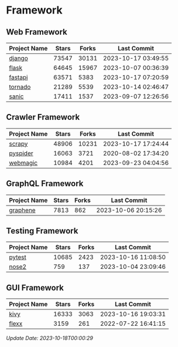 # Framework

## Web Framework
| Project Name | Stars | Forks | Last Commit |
| ------------ | ----- | ----- | ----------- |
| [django](https://github.com/django/django) | 73547 | 30131 | 2023-10-17 03:49:55 |
| [flask](https://github.com/pallets/flask) | 64645 | 15967 | 2023-10-07 00:36:39 |
| [fastapi](https://github.com/tiangolo/fastapi) | 63571 | 5383 | 2023-10-17 07:20:59 |
| [tornado](https://github.com/tornadoweb/tornado) | 21289 | 5539 | 2023-10-14 02:46:47 |
| [sanic](https://github.com/sanic-org/sanic) | 17411 | 1537 | 2023-09-07 12:26:56 |

## Crawler Framework
| Project Name | Stars | Forks | Last Commit |
| ------------ | ----- | ----- | ----------- |
| [scrapy](https://github.com/scrapy/scrapy) | 48906 | 10231 | 2023-10-17 17:24:44 |
| [pyspider](https://github.com/binux/pyspider) | 16063 | 3721 | 2020-08-02 17:34:20 |
| [webmagic](https://github.com/code4craft/webmagic) | 10984 | 4201 | 2023-09-23 04:04:56 |

## GraphQL Framework
| Project Name | Stars | Forks | Last Commit |
| ------------ | ----- | ----- | ----------- |
| [graphene](https://github.com/graphql-python/graphene) | 7813 | 862 | 2023-10-06 20:15:26 |

## Testing Framework
| Project Name | Stars | Forks | Last Commit |
| ------------ | ----- | ----- | ----------- |
| [pytest](https://github.com/pytest-dev/pytest) | 10685 | 2423 | 2023-10-16 11:08:50 |
| [nose2](https://github.com/nose-devs/nose2) | 759 | 137 | 2023-10-04 23:09:46 |

## GUI Framework
| Project Name | Stars | Forks | Last Commit |
| ------------ | ----- | ----- | ----------- |
| [kivy](https://github.com/kivy/kivy) | 16333 | 3063 | 2023-10-16 19:03:31 |
| [flexx](https://github.com/flexxui/flexx) | 3159 | 261 | 2022-07-22 16:41:15 |

*Update Date: 2023-10-18T00:00:29*